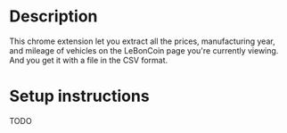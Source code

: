 # Description
This chrome extension let you extract all the prices, manufacturing year, and mileage of vehicles on the LeBonCoin page you're currently viewing. And you get it with a  file in the CSV format.

# Setup instructions
TODO
